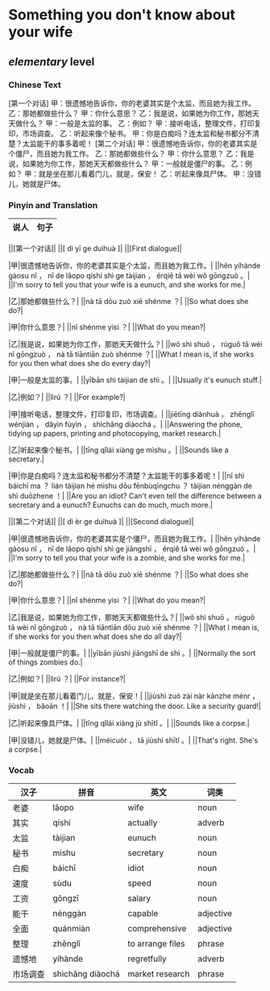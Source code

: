 # Something you don't know about your wife
## *elementary* level

### Chinese Text
[第一个对话]
甲：很遗憾地告诉你，你的老婆其实是个太监，而且她为我工作。
乙：那她都做些什么？
甲：你什么意思？
乙：我是说，如果她为你工作，那她天天做什么？
甲：一般是太监的事。
乙：例如？
甲：接听电话，整理文件，打印复印，市场调查。
乙：听起来像个秘书。
甲：你是白痴吗？连太监和秘书都分不清楚？太监能干的事多着呢！
[第二个对话]
甲：很遗憾地告诉你，你的老婆其实是个僵尸，而且她为我工作。
乙：那她都做些什么？
甲：你什么意思？
乙：我是说，如果她为你工作，那她天天都做些什么？
甲：一般就是僵尸的事。
乙：例如？
甲：就是坐在那儿看着门儿，就是，保安！
乙：听起来像具尸体。
甲：没错儿，她就是尸体。

### Pinyin and Translation
|说人|句子|
|----|----|

||[第一个对话]|
||[ dì  yī ge duìhuà ]|
||[First dialogue]|

|甲|很遗憾地告诉你，你的老婆其实是个太监，而且她为我工作。|
||hěn yíhànde gàosu nǐ ， nǐ de lǎopo qíshí shì ge tàijian ， érqiě tā wèi wǒ gōngzuò 。|
||I'm sorry to tell you that your wife is a eunuch, and she works for me.|

|乙|那她都做些什么？|
||nà tā dōu zuò xiē shénme ？|
||So what does she do?|

|甲|你什么意思？|
||nǐ shénme yìsi ？|
||What do you mean?|

|乙|我是说，如果她为你工作，那她天天做什么？|
||wǒ shì shuō ， rúguǒ tā wèi nǐ gōngzuò ， nà tā tiāntiān zuò shénme ？|
||What I mean is, if she works for you then what does she do every day?|

|甲|一般是太监的事。|
||yībān shì tàijian de shì 。|
||Usually it's eunuch stuff.|

|乙|例如？|
||lìrú ？|
||For example?|

|甲|接听电话，整理文件，打印复印，市场调查。|
||jiētīng diànhuà ， zhěnglǐ wénjiàn ， dǎyìn fùyìn ， shìchǎng diàochá 。|
||Answering the phone, tidying up papers, printing and photocopying, market research.|

|乙|听起来像个秘书。|
||tīng qǐlái xiàng ge mìshu 。|
||Sounds like a secretary.|

|甲|你是白痴吗？连太监和秘书都分不清楚？太监能干的事多着呢！|
||nǐ shì báichī ma ？ lián tàijian hé mìshu dōu fēnbùqīngchu ？ tàijian nénggàn de shì duōzhene ！|
||Are you an idiot? Can't even tell the difference between a secretary and a eunuch? Eunuchs can do much, much more.|

||[第二个对话]|
||[ dì  èr ge duìhuà ]|
||[Second dialogue]|

|甲|很遗憾地告诉你，你的老婆其实是个僵尸，而且她为我工作。|
||hěn yíhànde gàosu nǐ ， nǐ de lǎopo qíshí shì ge jiāngshī ， érqiě tā wèi wǒ gōngzuò 。|
||I'm sorry to tell you that your wife is a zombie, and she works for me.|

|乙|那她都做些什么？|
||nà tā dōu zuò xiē shénme ？|
||So what does she do?|

|甲|你什么意思？|
||nǐ shénme yìsi ？|
||What do you mean?|

|乙|我是说，如果她为你工作，那她天天都做些什么？|
||wǒ shì shuō ， rúguǒ tā wèi nǐ gōngzuò ， nà tā tiāntiān dōu zuò xiē shénme ？|
||What I mean is, if she works for you then what does she do all day?|

|甲|一般就是僵尸的事。|
||yībān jiùshì jiāngshī de shì 。|
||Normally the sort of things zombies do.|

|乙|例如？|
||lìrú ？|
||For instance?|

|甲|就是坐在那儿看着门儿，就是，保安！|
||jiùshì zuò zài  nàr kānzhe ménr ， jiùshì ， bǎoān ！|
||She sits there watching the door. Like a security guard!|

|乙|听起来像具尸体。|
||tīng qǐlái xiàng jù shītǐ 。|
||Sounds like a corpse.|

|甲|没错儿，她就是尸体。|
||méicuòr ， tā jiùshì shītǐ 。|
||That's right. She's a corpse.|
### Vocab
|汉子|拼音|英文|词类|
|----|----|----|----|
|老婆|lǎopo|wife|noun|
|其实|qíshí|actually|adverb|
|太监|tàijian|eunuch|noun|
|秘书|mìshu|secretary|noun|
|白痴|báichī|idiot|noun|
|速度|sùdu|speed|noun|
|工资|gōngzī|salary|noun|
|能干|nénggàn|capable|adjective|
|全面|quánmiàn|comprehensive|adjective|
|整理|zhěnglǐ|to arrange files|phrase|
|遗憾地|yíhànde|regretfully|adverb|
|市场调查|shìchǎng diàochá|market research|phrase|